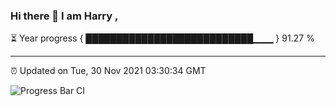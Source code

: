 ### Hi there 👋 I am Harry , 

⏳ Year progress { ███████████████████████████▁▁▁ } 91.27 %

---

⏰ Updated on Tue, 30 Nov 2021 03:30:34 GMT

![Progress Bar CI](https://github.com/duykhang68/duykhang68/workflows/Progress%20Bar%20CI/badge.svg)
